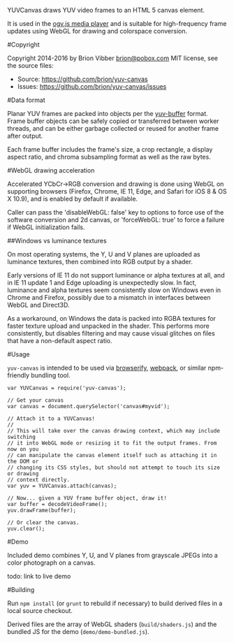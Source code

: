 YUVCanvas draws YUV video frames to an HTML 5 canvas element.

It is used in the [ogv.js media player](https://github.com/brion/ogv.js)
and is suitable for high-frequency frame updates using WebGL for drawing
and colorspace conversion.

#Copyright

Copyright 2014-2016 by Brion Vibber <brion@pobox.com>
MIT license, see the source files:

* Source: https://github.com/brion/yuv-canvas
* Issues: https://github.com/brion/yuv-canvas/issues

#Data format

Planar YUV frames are packed into objects per the
[yuv-buffer](https://github.com/brion/yuv-buffer) format. Frame buffer objects
can be safely copied or transferred between worker threads, and can be either
garbage collected or reused for another frame after output.

Each frame buffer includes the frame's size, a crop rectangle, a display
aspect ratio, and chroma subsampling format as well as the raw bytes.

#WebGL drawing acceleration

Accelerated YCbCr->RGB conversion and drawing is done using WebGL on supporting
browsers (Firefox, Chrome, IE 11, Edge, and Safari for iOS 8 & OS X 10.9), and
is enabled by default if available.

Caller can pass the 'disableWebGL: false' key to options to force use of the
software conversion and 2d canvas, or 'forceWebGL: true' to force a failure if
WebGL initialization fails.

##Windows vs luminance textures

On most operating systems, the Y, U and V planes are uploaded as luminance
textures, then combined into RGB output by a shader.

Early versions of IE 11 do not support luminance or alpha textures at all, and
in IE 11 update 1 and Edge uploading is unexpectedly slow. In fact, luminance
and alpha textures seem consistently slow on Windows even in Chrome and Firefox,
possibly due to a mismatch in interfaces between WebGL and Direct3D.

As a workaround, on Windows the data is packed into RGBA textures for faster
texture upload and unpacked in the shader. This performs more consistently, but
disables filtering and may cause visual glitches on files that have a
non-default aspect ratio.

#Usage

`yuv-canvas` is intended to be used via [browserify](http://browserify.org/), [webpack](http://webpack.github.io/), or similar npm-friendly bundling tool.

```
var YUVCanvas = require('yuv-canvas');

// Get your canvas
var canvas = document.querySelector('canvas#myvid');

// Attach it to a YUVCanvas!
//
// This will take over the canvas drawing context, which may include switching
// it into WebGL mode or resizing it to fit the output frames. From now on you
// can manipulate the canvas element itself such as attaching it in the DOM or
// changing its CSS styles, but should not attempt to touch its size or drawing
// context directly.
var yuv = YUVCanvas.attach(canvas);

// Now... given a YUV frame buffer object, draw it!
var buffer = decodeVideoFrame();
yuv.drawFrame(buffer);

// Or clear the canvas.
yuv.clear();
```

#Demo

Included demo combines Y, U, and V planes from grayscale JPEGs into a color
photograph on a canvas.

todo: link to live demo

#Building

Run `npm install` (or `grunt` to rebuild if necessary) to build derived files in
a local source checkout.

Derived files are the array of WebGL shaders (`build/shaders.js`) and the bundled
JS for the demo (`demo/demo-bundled.js`).

